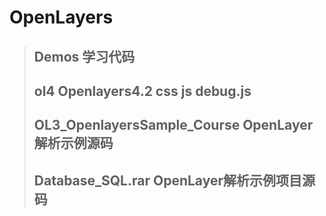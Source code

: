 # OpenLayers
>## Demos 学习代码
>## ol4 Openlayers4.2 css js debug.js
>## OL3_OpenlayersSample_Course OpenLayer解析示例源码
>## Database_SQL.rar OpenLayer解析示例项目源码